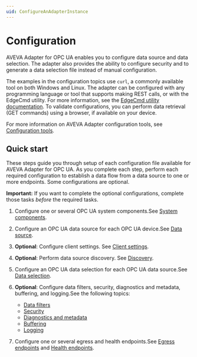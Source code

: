 ```yaml
---
uid: ConfigureAnAdapterInstance
---
```


# Configuration

AVEVA Adapter for OPC UA enables you to configure data source and data selection. The adapter also provides the ability to configure security and to generate a data selection file instead of manual configuration.

The examples in the configuration topics use `curl`, a commonly available tool on both Windows and Linux. The adapter can be configured with any programming language or tool that supports making REST calls, or with the EdgeCmd utility. For more information, see the [EdgeCmd utility documentation](https://docs.osisoft.com/bundle/edgecmd/page/index.html). To validate configurations, you can perform data retrieval (GET commands) using a browser, if available on your device.

For more information on AVEVA Adapter configuration tools, see [Configuration tools](xref:ConfigurationTools).

## Quick start

These steps guide you through setup of each configuration file available for AVEVA Adapter for OPC UA. As you complete each step, perform each required configuration to establish a data flow from a data source to one or more endpoints. Some configurations are optional.

**Important:** If you want to complete the optional configurations, complete those tasks _before_ the required tasks.

1. Configure one or several OPC UA system components.See [System components](xref:SystemComponentsConfiguration#configure-system-components).

1. Configure an OPC UA data source for each OPC UA device.See [Data source](xref:AVEVAAdapterForOPCUADataSourceConfiguration#configure-opc-ua-data-source).

1. **Optional**: Configure client settings. See [Client settings](xref:AVEVAAdapterForOPCUAClientSettingsConfiguration#configure-opc-ua-client-settings).

1. **Optional**: Perform data source discovery. See [Discovery](xref:DataSourceDiscovery).

1. Configure an OPC UA data selection for each OPC UA data source.See [Data selection](xref:AVEVAAdapterForOPCUADataSelectionConfiguration#configure-opc-ua-data-selection).

1. **Optional**: Configure data filters, security, diagnostics and metadata, buffering, and logging.See the following topics:

    - [Data filters](xref:DataFiltersConfiguration#configure-data-filters)
    - [Security](xref:AVEVAAdapterForOPCUASecurityConfiguration#configure-opc-ua-adapter-security)
    - [Diagnostics and metadata](xref:GeneralConfiguration#configure-general)
    - [Buffering](xref:BufferingConfiguration#configure-buffering)
    - [Logging](xref:LoggingConfiguration#configure-logging)

1. Configure one or several egress and health endpoints.See [Egress endpoints](xref:EgressEndpointsConfiguration#configure-egress-endpoints) and [Health endpoints](xref:HealthEndpointConfiguration#configure-health-endpoint).

